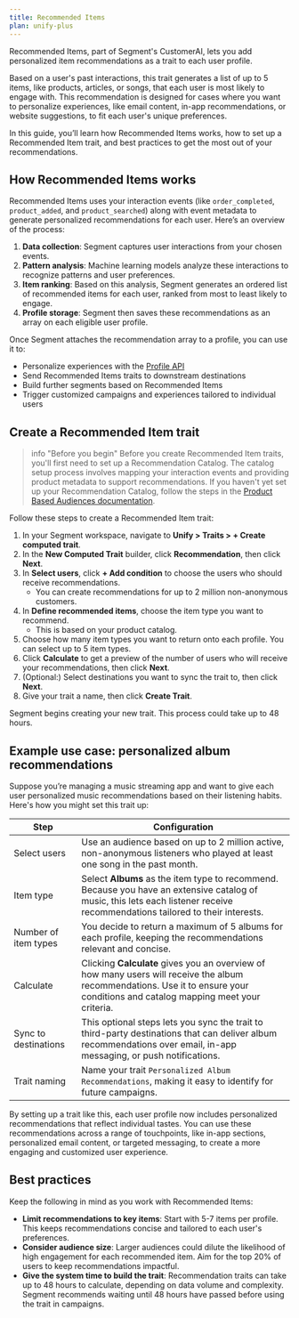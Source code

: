```yaml
---
title: Recommended Items
plan: unify-plus
---
```


Recommended Items, part of Segment's CustomerAI, lets you add personalized item recommendations as a trait to each user profile.

Based on a user's past interactions, this trait generates a list of up to 5 items, like products, articles, or songs, that each user is most likely to engage with. This recommendation is designed for cases where you want to personalize experiences, like email content, in-app recommendations, or website suggestions, to fit each user's unique preferences.

In this guide, you’ll learn how Recommended Items works, how to set up a Recommended Item trait, and best practices to get the most out of your recommendations.

## How Recommended Items works

Recommended Items uses your interaction events (like `order_completed`, `product_added`, and `product_searched`) along with event metadata to generate personalized recommendations for each user. Here’s an overview of the process:

1. **Data collection**: Segment captures user interactions from your chosen events.
2. **Pattern analysis**: Machine learning models analyze these interactions to recognize patterns and user preferences.
3. **Item ranking**: Based on this analysis, Segment generates an ordered list of recommended items for each user, ranked from most to least likely to engage.
4. **Profile storage**: Segment then saves these recommendations as an array on each eligible user profile.

Once Segment attaches the recommendation array to a profile, you can use it to:

- Personalize experiences with the [Profile API](/docs/unify/profile-api/)
- Send Recommended Items traits to downstream destinations
- Build further segments based on Recommended Items
- Trigger customized campaigns and experiences tailored to individual users

## Create a Recommended Item trait

> info "Before you begin"
> Before you create Recommended Item traits, you'll first need to set up a Recommendation Catalog. The catalog setup process involves mapping your interaction events and providing product metadata to support recommendations. If you haven't yet set up your Recommendation Catalog, follow the steps in the [Product Based Audiences documentation](/docs/engage/audiences/product-based-audiences/#set-up-your-recommendation-catalog).

Follow these steps to create a Recommended Item trait:

1. In your Segment workspace, navigate to **Unify > Traits > + Create computed trait**.
2. In the **New Computed Trait** builder, click **Recommendation**, then click **Next**.
3. In **Select users**, click **+ Add condition** to choose the users who should receive recommendations.
    - You can create recommendations for up to 2 million non-anonymous customers.
4. In **Define recommended items**, choose the item type you want to recommend. 
    - This is based on your product catalog.
5. Choose how many item types you want to return onto each profile. You can select up to 5 item types.
6. Click **Calculate** to get a preview of the number of users who will receive your recommendations, then click **Next**.
7. (Optional:) Select destinations you want to sync the trait to, then click **Next**.
8. Give your trait a name, then click **Create Trait**.

Segment begins creating your new trait. This process could take up to 48 hours.

## Example use case: personalized album recommendations

Suppose you’re managing a music streaming app and want to give each user personalized music recommendations based on their listening habits. Here's how you might set this trait up:

| Step                 | Configuration                                                                                                                                                                   |
| -------------------- | ------------------------------------------------------------------------------------------------------------------------------------------------------------------------------- |
| Select users         | Use an audience based on up to 2 million active, non-anonymous listeners who played at least one song in the past month.                                                        |
| Item type            | Select **Albums** as the item type to recommend. Because you have an extensive catalog of music, this lets each listener receive recommendations tailored to their interests.   |
| Number of item types | You decide to return a maximum of 5 albums for each profile, keeping the recommendations relevant and concise.                                                                  |
| Calculate            | Clicking **Calculate** gives you an overview of how many users will receive the album recommendations. Use it to ensure your conditions and catalog mapping meet your criteria. |
| Sync to destinations | This optional steps lets you sync the trait to third-party destinations that can deliver album recommendations over email, in-app messaging, or push notifications.             |
| Trait naming         | Name your trait `Personalized Album Recommendations`, making it easy to identify for future campaigns.                                                                          |

By setting up a trait like this, each user profile now includes personalized recommendations that reflect individual tastes. You can use these recommendations across a range of touchpoints, like in-app sections, personalized email content, or targeted messaging, to create a more engaging and customized user experience.

## Best practices

Keep the following in mind as you work with Recommended Items:

- **Limit recommendations to key items**: Start with 5-7 items per profile. This keeps recommendations concise and tailored to each user's preferences.
- **Consider audience size**: Larger audiences could dilute the likelihood of high engagement for each recommended item. Aim for the top 20% of users to keep recommendations impactful.
- **Give the system time to build the trait**: Recommendation traits can take up to 48 hours to calculate, depending on data volume and complexity. Segment recommends waiting until 48 hours have passed before using the trait in campaigns.